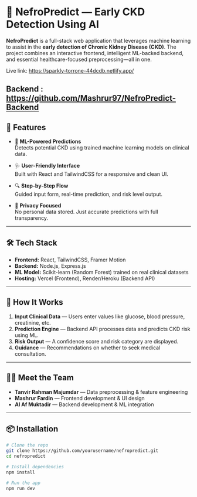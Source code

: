 # 🔬 NefroPredict — Early CKD Detection Using AI

**NefroPredict** is a full-stack web application that leverages machine learning to assist in the **early detection of Chronic Kidney Disease (CKD)**. The project combines an interactive frontend, intelligent ML-backed backend, and essential healthcare-focused preprocessing—all in one.

Live link: https://sparkly-torrone-44dcdb.netlify.app/

Backend  :   https://github.com/Mashrur97/NefroPredict-Backend
---

## 🌟 Features

- 🧠 **ML-Powered Predictions**  
  Detects potential CKD using trained machine learning models on clinical data.

- 🩺 **User-Friendly Interface**  
  Built with React and TailwindCSS for a responsive and clean UI.

- 🔍 **Step-by-Step Flow**  
  Guided input form, real-time prediction, and risk level output.

- 🔐 **Privacy Focused**  
  No personal data stored. Just accurate predictions with full transparency.

---

## 🛠 Tech Stack

- **Frontend:** React, TailwindCSS, Framer Motion  
- **Backend:** Node.js, Express.js  
- **ML Model:** Scikit-learn (Random Forest) trained on real clinical datasets  
- **Hosting:** Vercel (Frontend), Render/Heroku (Backend API)

---

## 🚀 How It Works

1. **Input Clinical Data** — Users enter values like glucose, blood pressure, creatinine, etc.
2. **Prediction Engine** — Backend API processes data and predicts CKD risk using ML.
3. **Risk Output** — A confidence score and risk category are displayed.
4. **Guidance** — Recommendations on whether to seek medical consultation.

---

## 👨‍💻 Meet the Team

- **Tanvir Rahman Majumdar** — Data preprocessing & feature engineering  
- **Mashrur Fardin** — Frontend development & UI design  
- **Al Af Muktadir** — Backend development & ML integration


---

## 📦 Installation

```bash
# Clone the repo
git clone https://github.com/yourusername/nefropredict.git
cd nefropredict

# Install dependencies
npm install

# Run the app
npm run dev
